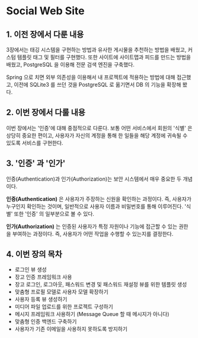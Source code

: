 # Social Web Site

## 1. 이전 장에서 다룬 내용
3장에서는 태깅 시스템을 구현하는 방법과 유사한 게시물을 추천하는 방법을 배웠고, 커스텀 템플릿 태그 및 필터를 구현했다. 또한 사이트에 사이트맵과 피드를 만드는 방법을 배웠고, PostgreSQL 을 이용해 전문 검색 엔진을 구축했다.

Spring 으로 치면 외부 의존성을 이용해서 내 프로젝트에 적용하는 방법에 대해 접근했고, 이전에 SQLite3 를 쓰던 것을 PostgreSQL 로 옮기면서 DB 의 기능을 확장해 봤다.

## 2. 이번 장에서 다룰 내용
이번 장에서는 '인증'에 대해 중점적으로 다룬다. 보통 어떤 서비스에서 회원의 '식별' 은 상당히 중요한 편이고, 사용자가 자신의 계정을 통해 한 일들을 해당 계정에 귀속될 수 있도록 서비스를 구현한다.

## 3. '인증' 과 '인가'
인증(Authentication)과 인가(Authorization)는 보안 시스템에서 매우 중요한 두 개념이다.

**인증(Authentication)** 은 사용자가 주장하는 신원을 확인하는 과정이다. 즉, 사용자가 누구인지 확인하는 것이며, 일반적으로 사용자 이름과 비밀번호를 통해 이루어진다. '식별' 또한 '인증' 의 일부분으로 볼 수 있다.

**인가(Authorization)** 는 인증된 사용자가 특정 자원이나 기능에 접근할 수 있는 권한을 부여하는 과정이다. 즉, 사용자가 어떤 작업을 수행할 수 있는지를 결정한다.

## 4. 이번 장의 목차
- 로그인 뷰 생성
- 장고 인증 프레임워크 사용
- 장고 로그인, 로그아웃, 패스워드 변경 및 패스워드 재설정 뷰를 위한 템플릿 생성
- 맞춤형 프로필 모델로 사용자 모델 확장하기
- 사용자 등록 뷰 생성하기
- 미디어 파일 업로드를 위한 프로젝트 구성하기
- 메시지 프레임워크 사용하기 (Message Queue 할 때 메시지가 아니다)
- 맞춤형 인증 백엔드 구축하기
- 사용자가 기존 이메일을 사용하지 못하도록 방지하기